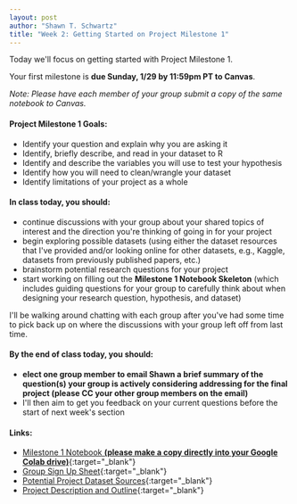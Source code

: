 ```yaml
---
layout: post
author: "Shawn T. Schwartz"
title: "Week 2: Getting Started on Project Milestone 1"
---
```


Today we'll focus on getting started with Project Milestone 1.

Your first milestone is **due Sunday, 1/29 by 11:59pm PT to Canvas**.

_Note: Please have each member of your group submit a copy of the same notebook to Canvas._

#### Project Milestone 1 Goals:

- Identify your question and explain why you are asking it
- Identify, briefly describe, and read in your dataset to R
- Identify and describe the variables you will use to test your hypothesis
- Identify how you will need to clean/wrangle your dataset
- Identify limitations of your project as a whole

#### In class today, you should:

- continue discussions with your group about your shared topics of interest and the direction you're thinking of going in for your project
- begin exploring possible datasets (using either the dataset resources that I've provided and/or looking online for other datasets, e.g., Kaggle, datasets from previously published papers, etc.)
- brainstorm potential research questions for your project
- start working on filling out the **Milestone 1 Notebook Skeleton** (which includes guiding questions for your group to carefully think about when designing your research question, hypothesis, and dataset)

I'll be walking around chatting with each group after you've had some time to pick back up on where the discussions with your group left off from last time.

#### By the end of class today, you should:

- **elect one group member to email Shawn a brief summary of the question(s) your group is actively considering addressing for the final project (please CC your other group members on the email)**
- I'll then aim to get you feedback on your current questions before the start of next week's section

#### Links:

- [Milestone 1 Notebook **(please make a copy directly into your Google Colab drive)**][milestone-one-notebook]{:target="\_blank"}
- [Group Sign Up Sheet][group-sign-ups]{:target="\_blank"}
- [Potential Project Dataset Sources][example-data-sets]{:target="\_blank"}
- [Project Description and Outline][project-description]{:target="\_blank"}

[milestone-one-notebook]: https://colab.research.google.com/drive/12V6tVNJhH1ZwyPx-nV0r1BZxNyZWmsCT?usp=sharing
[group-sign-ups]: https://docs.google.com/spreadsheets/d/1RBbfhFiX-MFcwT6FgHcr6Lyar5KS-hkTalI-fPgwoxQ/edit?usp=sharing
[example-data-sets]: https://docs.google.com/spreadsheets/d/1PyrZn0tKfovrW8jdR9JZiHFUmMS-z6enMoMZ8f0nK-4/edit?usp=sharing
[project-description]: https://docs.google.com/document/d/1HLLD2c-O8W1m1hZJuj3S9ydLqcMmFeINCZSmepP4CyM/edit?usp=sharing
